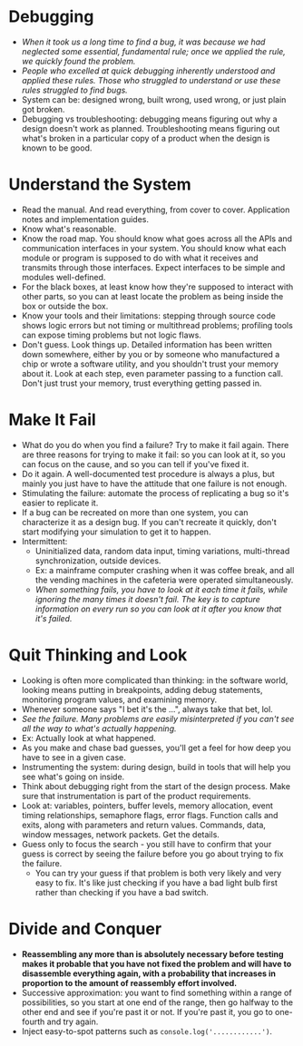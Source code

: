 # Debugging

- *When it took us a long time to find a bug, it was because we had neglected some essential, fundamental rule; once we applied the rule, we quickly found the problem.*
- *People who excelled at quick debugging inherently understood and applied these rules. Those who struggled to understand or use these rules struggled to find bugs.*
- System can be: designed wrong, built wrong, used wrong, or just plain got broken.
- Debugging vs troubleshooting: debugging means figuring out why a design doesn't work as planned. Troubleshooting means figuring out what's broken in a particular copy of a product when the design is known to be good.

# Understand the System

- Read the manual. And read everything, from cover to cover. Application notes and implementation guides.
- Know what's reasonable.
- Know the road map. You should know what goes across all the APIs and communication interfaces in your system. You should know what each module or program is supposed to do with what it receives and transmits through those interfaces. Expect interfaces to be simple and modules well-defined.
- For the black boxes, at least know how they're supposed to interact with other parts, so you can at least locate the problem as being inside the box or outside the box.
- Know your tools and their limitations: stepping through source code shows logic errors but not timing or multithread problems; profiling tools can expose timing problems but not logic flaws.
- Don't guess. Look things up. Detailed information has been written down somewhere, either by you or by someone who manufactured a chip or wrote a software utility, and you shouldn't trust your memory about it. Look at each step, even parameter passing to a function call. Don't just trust your memory, trust everything getting passed in.

# Make It Fail

- What do you do when you find a failure? Try to make it fail again. There are three reasons for trying to make it fail: so you can look at it, so you can focus on the cause, and so you can tell if you've fixed it.
- Do it again. A well-documented test procedure is always a plus, but mainly you just have to have the attitude that one failure is not enough.
- Stimulating the failure: automate the process of replicating a bug so it's easier to replicate it.
- If a bug can be recreated on more than one system, you can characterize it as a design bug. If you can't recreate it quickly, don't start modifying your simulation to get it to happen.
- Intermittent:
  - Uninitialized data, random data input, timing variations, multi-thread synchronization, outside devices.
  - Ex: a mainframe computer crashing when it was coffee break, and all the vending machines in the cafeteria were operated simultaneously.
  - *When something fails, you have to look at it each time it fails, while ignoring the many times it doesn't fail. The key is to capture information on every run so you can look at it after you know that it's failed.*

# Quit Thinking and Look

- Looking is often more complicated than thinking: in the software world, looking means putting in breakpoints, adding debug statements, monitoring program values, and examining memory.
- Whenever someone says "I bet it's the ...", always take that bet, lol.
- *See the failure. Many problems are easily misinterpreted if you can't see all the way to what's actually happening.*
- Ex: Actually look at what happened.
- As you make and chase bad guesses, you'll get a feel for how deep you have to see in a given case.
- Instrumenting the system: during design, build in tools that will help you see what's going on inside.
- Think about debugging right from the start of the design process. Make sure that instrumentation is part of the product requirements.
- Look at: variables, pointers, buffer levels, memory allocation, event timing relationships, semaphore flags, error flags. Function calls and exits, along with parameters and return values. Commands, data, window messages, network packets. Get the details.
- Guess only to focus the search - you still have to confirm that your guess is correct by seeing the failure before you go about trying to fix the failure.
  - You can try your guess if that problem is both very likely and very easy to fix. It's like just checking if you have a bad light bulb first rather than checking if you have a bad switch.

# Divide and Conquer

- **Reassembling any more than is absolutely necessary before testing makes it probable that you have not fixed the problem and will have to disassemble everything again, with a probability that increases in proportion to the amount of reassembly effort involved.**
- Successive approximation: you want to find something within a range of possibilities, so you start at one end of the range, then go halfway to the other end and see if you're past it or not. If you're past it, you go to one-fourth and try again.
- Inject easy-to-spot patterns such as `console.log('............')`.
